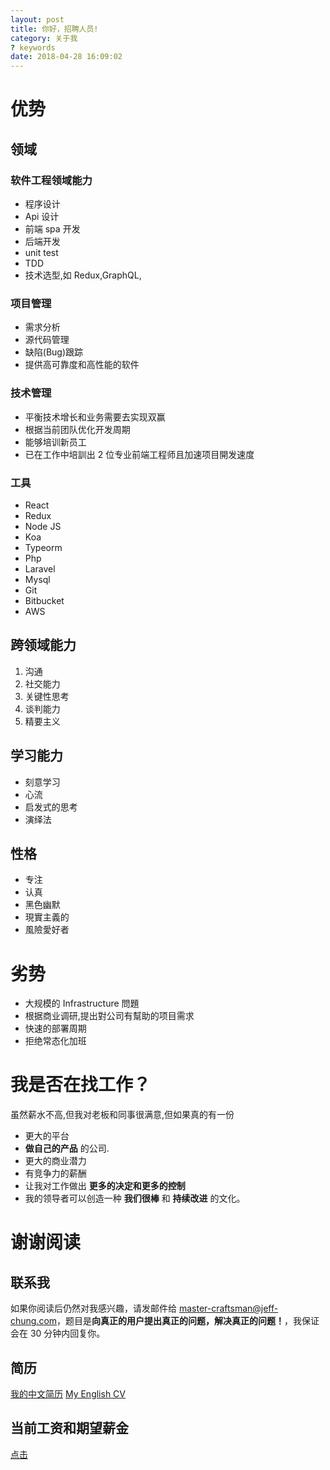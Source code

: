 ```yaml
---
layout: post
title: 你好，招聘人员!
category: 关于我
? keywords
date: 2018-04-28 16:09:02
---
```


# 优势

## 领域

### 软件工程领域能力

- 程序设计
- Api 设计
- 前端 spa 开发
- 后端开发
- unit test
- TDD
- 技术选型,如 Redux,GraphQL,

### 项目管理

- 需求分析
- 源代码管理
- 缺陷(Bug)跟踪
- 提供高可靠度和高性能的软件

### 技术管理

- 平衡技术增长和业务需要去实现双赢
- 根据当前团队优化开发周期
- 能够培训新员工
- 已在工作中培訓出 2 位专业前端工程师且加速项目開发速度

### 工具

- React
- Redux
- Node JS
- Koa
- Typeorm
- Php
- Laravel
- Mysql
- Git
- Bitbucket
- AWS

## 跨领域能力

1.  沟通
2.  社交能力
3.  关键性思考
4.  谈判能力
5.  精要主义

## 学习能力

- 刻意学习
- 心流
- 启发式的思考
- 演绎法

## 性格

- 专注
- 认真
- 黑色幽默
- 現實主義的
- 風險愛好者

# 劣势

- 大规模的 Infrastructure 問題
- 根据商业调研,提出對公司有幫助的项目需求
- 快速的部署周期
- 拒绝常态化加班

# 我是否在找工作？

虽然薪水不高,但我对老板和同事很满意,但如果真的有一份

- 更大的平台
- **做自己的产品** 的公司.
- 更大的商业潜力
- 有竞争力的薪酬
- 让我对工作做出 **更多的决定和更多的控制**
- 我的领导者可以创造一种 **我们很棒** 和 **持续改进** 的文化。

# 谢谢阅读

## 联系我

如果你阅读后仍然对我感兴趣，请发邮件给 master-craftsman@jeff-chung.com，题目是**向真正的用户提出真正的问题，解决真正的问题！**，我保证会在 30 分钟内回复你。

## 简历

[我的中文简历](/ChineseCV.pdf)
[My English CV](/EnglishCV.pdf)

## 当前工资和期望薪金

[点击](/currentSalary.html)
